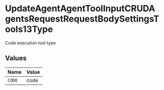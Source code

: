 # UpdateAgentAgentToolInputCRUDAgentsRequestRequestBodySettingsTools13Type

Code execution tool type


## Values

| Name   | Value  |
| ------ | ------ |
| `CODE` | code   |